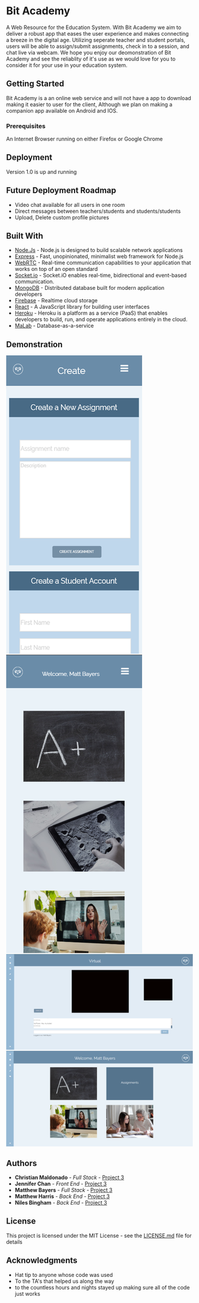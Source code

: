 # Bit Academy

A Web Resource for the Education System. With Bit Academy we aim to deliver a robust app that eases the user experience and makes connecting a breeze in the digital age. Utilizing seperate teacher and student portals, users will be able to assign/submit assignments, check in to a session, and chat live via webcam. We hope you enjoy our deomonstration of Bit Academy and see the reliablity of it's use as we would love for you to consider it for your use in your education system.  

## Getting Started

Bit Academy is a an online web service and will not have a app to download making it easier to user for the client, Although we plan on making a companion app available on Android and IOS.

### Prerequisites

An Internet Browser running on either Firefox or Google Chrome

## Deployment

Version 1.0 is up and running

## Future Deployment Roadmap

* Video chat available for all users in one room
* Direct messages between teachers/students and students/students
* Upload, Delete custom profile pictures


## Built With

* [Node.Js](https://nodejs.org/en/) - Node.js is designed to build scalable network applications 
* [Express](https://expressjs.com/) - Fast, unopinionated, minimalist web framework for Node.js
* [WebRTC](https://webrtc.org/) - Real-time communication capabilities to your application that works on top of an open standard
* [Socket.io](https://socket.io/) - Socket.iO enables real-time, bidirectional and event-based communication.
* [MongoDB](https://www.mongodb.com/) - Distributed database built for modern application developers
* [Firebase](https://firebase.google.com/) - Realtime cloud storage
* [React](https://reactjs.org/) - A JavaScript library for building user interfaces 
* [Heroku](https://dashboard.heroku.com/) - Heroku is a platform as a service (PaaS) that enables developers to build, run, and operate applications entirely in the cloud.
* [MaLab](https://mlab.com/) - Database-as-a-service

## Demonstration
![Create Assignment](https://github.com/christianlMaldonado/Project3/blob/master/client/public/images/createMobile.png) 
![Home Page Mobile](https://github.com/christianlMaldonado/Project3/blob/master/client/public/images/homePageMobile.png) 
![Virtual Page](https://github.com/christianlMaldonado/Project3/blob/master/client/public/images/virtualPage.png) 
![Home Page Desktop](https://github.com/christianlMaldonado/Project3/blob/master/client/public/images/homePage.png) 


## Authors

* **Christian Maldonado** - *Full Stack* - [Project 3](https://github.com/christianlMaldonado/Project3)
* **Jennifer Chan** - *Front End* - [Project 3](https://github.com/christianlMaldonado/Project3)
* **Matthew Bayers** - *Full Stack* - [Project 3](https://github.com/christianlMaldonado/Project3)
* **Matthew Harris** - *Back End* - [Project 3](https://github.com/christianlMaldonado/Project3)
* **Niles Bingham** - *Back End* - [Project 3](https://github.com/christianlMaldonado/Project3)

## License

This project is licensed under the MIT License - see the [LICENSE.md](LICENSE.md) file for details

## Acknowledgments

* Hat tip to anyone whose code was used
* To the TA's that helped us along the way
* to the countless hours and nights stayed up making sure all of the code just works
